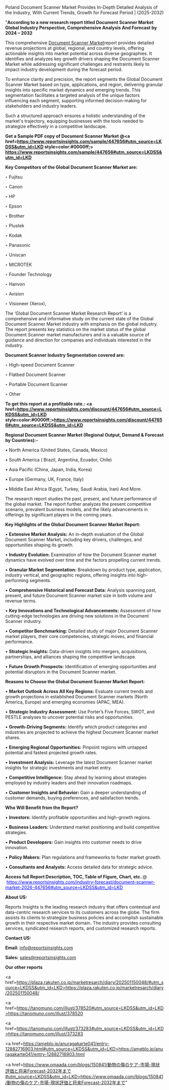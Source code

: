 Poland Document Scanner Market Provides In-Depth Detailed Analysis of the Industry, With Current Trends, Growth for Forecast Period | (2025-2032)

"<strong>According to a new research report titled Document Scanner Market Global Industry Perspective, Comprehensive Analysis And Forecast by 2024 – 2032</strong>

This comprehensive <a href=https://www.reportsinsights.com/sample/447656>Document Scanner Market</a>report provides detailed revenue projections at global, regional, and country levels, offering actionable insights into market potential across diverse geographies. It identifies and analyzes key growth drivers shaping the Document Scanner Market while addressing significant challenges and restraints likely to impact industry development during the forecast period.

To enhance clarity and precision, the report segments the Global Document Scanner Market based on type, applications, and region, delivering granular insights into specific market dynamics and emerging trends. This segmentation facilitates a targeted analysis of the unique factors influencing each segment, supporting informed decision-making for stakeholders and industry leaders.

Such a structured approach ensures a holistic understanding of the market's trajectory, equipping businesses with the tools needed to strategize effectively in a competitive landscape.

<strong>Get a Sample PDF copy of Document Scanner Market </strong><strong>@<a href=https://www.reportsinsights.com/sample/447656#utm_source=LKDSS&utm_id=LKD style=color:#0000ff;> https://www.reportsinsights.com/sample/447656#utm_source=LKDSS&utm_id=LKD</a></strong></font>

<strong>Key Competitors of the Global Document Scanner Market are:</strong>

‣ Fujitsu

‣ Canon

‣ HP

‣ Epson

‣ Brother

‣ Plustek

‣ Kodak

‣ Panasonic

‣ Uniscan

‣ MICROTEK

‣ Founder Technology

‣ Hanvon

‣ Avision

‣ Visioneer (Xerox),

The ‘Global Document Scanner Market Research Report’ is a comprehensive and informative study on the current state of the Global Document Scanner Market industry with emphasis on the global industry. The report presents key statistics on the market status of the global Document Scanner market manufacturers and is a valuable source of guidance and direction for companies and individuals interested in the industry.

<strong>Document Scanner Industry Segmentation covered are:</strong>

‣ High-speed Document Scanner

‣ Flatbed Document Scanner

‣ Portable Document Scanner

‣ Other

<strong>To get this report at a profitable rate.: <a href=https://www.reportsinsights.com/discount/447656#utm_source=LKDSS&utm_id=LKD style=color:#0000ff;>https://www.reportsinsights.com/discount/447656#utm_source=LKDSS&utm_id=LKD</a></strong></font>

<strong>Regional Document Scanner Market (Regional Output, Demand &amp; Forecast by Countries):-</strong>

• North America (United States, Canada, Mexico)

• South America ( Brazil, Argentina, Ecuador, Chile)

• Asia Pacific (China, Japan, India, Korea)

• Europe (Germany, UK, France, Italy)

• Middle East Africa (Egypt, Turkey, Saudi Arabia, Iran) And More.

The research report studies the past, present, and future performance of the global market. The report further analyzes the present competitive scenario, prevalent business models, and the likely advancements in offerings by significant players in the coming years.

<strong>Key Highlights of the Global Document Scanner Market Report:</strong>

• <strong>Extensive Market Analysis:</strong> An in-depth evaluation of the Global Document Scanner Market, including key drivers, challenges, and opportunities shaping its growth.

• <strong>Industry Evolution:</strong> Examination of how the Document Scanner market dynamics have evolved over time and the factors propelling current trends.

• <strong>Granular Market Segmentation:</strong> Breakdown by product type, application, industry vertical, and geographic regions, offering insights into high-performing segments.

• <strong>Comprehensive Historical and Forecast Data:</strong> Analysis spanning past, present, and future Document Scanner market size in both volume and revenue terms.

• <strong>Key Innovations and Technological Advancements:</strong> Assessment of how cutting-edge technologies are driving new solutions in the Document Scanner industry.

• <strong>Competitor Benchmarking:</strong> Detailed study of major Document Scanner market players, their core competencies, strategic moves, and financial performance.

• <strong>Strategic Insights:</strong> Data-driven insights into mergers, acquisitions, partnerships, and alliances shaping the competitive landscape.

• <strong>Future Growth Prospects:</strong> Identification of emerging opportunities and potential disruptors in the Document Scanner market.

<strong>Reasons to Choose the Global Document Scanner Market Report:</strong>

• <strong>Market Outlook Across All Key Regions:</strong> Evaluate current trends and growth projections in established Document Scanner markets (North America, Europe) and emerging economies (APAC, MEA).

• <strong>Strategic Industry Assessment:</strong> Use Porter’s Five Forces, SWOT, and PESTLE analyses to uncover potential risks and opportunities.

• <strong>Growth-Driving Segments:</strong> Identify which product categories and industries are projected to achieve the highest Document Scanner market shares.

• <strong>Emerging Regional Opportunities:</strong> Pinpoint regions with untapped potential and fastest projected growth rates.

• <strong>Investment Analysis:</strong> Leverage the latest Document Scanner market insights for strategic investments and market entry.

• <strong>Competitive Intelligence:</strong> Stay ahead by learning about strategies employed by industry leaders and their innovation roadmaps.

• <strong>Customer Insights and Behavior:</strong> Gain a deeper understanding of customer demands, buying preferences, and satisfaction trends.

<strong>Who Will Benefit from the Report?</strong>

• <strong>Investors:</strong> Identify profitable opportunities and high-growth regions.

• <strong>Business Leaders:</strong> Understand market positioning and build competitive strategies.

• <strong>Product Developers:</strong> Gain insights into customer needs to drive innovation.

• <strong>Policy Makers:</strong> Plan regulations and frameworks to foster market growth.

• <strong>Consultants and Analysts:</strong> Access detailed data for strategic advice.
</ul>
<strong>Access full Report Description, TOC, Table of Figure, Chart, etc. </strong>@  <a href=https://www.reportsinsights.com/industry-forecast/document-scanner-market-2026-447656#utm_source=LKDSS&utm_id=LKD style=color:#0000ff;>https://www.reportsinsights.com/industry-forecast/document-scanner-market-2026-447656#utm_source=LKDSS&utm_id=LKD</a></font>

<strong><strong>About US</strong>:</strong>

Reports Insights is the leading research industry that offers contextual and data-centric research services to its customers across the globe. The firm assists its clients to strategize business policies and accomplish sustainable growth in their respective market domain. The industry provides consulting services, syndicated research reports, and customized research reports.

<strong>Contact US:</strong>

<p class=""""><b>Email:</b> <a href=mailto:info@reportsinsights.com>info@reportsinsights.com</a></p>
<p class=""""><b>Sales:</b> <a href=mailto:sales@reportsinsights.com>sales@reportsinsights.com</a></p>

<strong>Our other reports</strong>

<a href=https://plaza.rakuten.co.jp/marketresarch/diary/202501150048/#utm_source=LKDSS&utm_id=LKD>https://plaza.rakuten.co.jp/marketresarch/diary/202501150048/</a>

<a href=https://tanomuno.com/illust/378520#utm_source=LKDSS&utm_id=LKD>https://tanomuno.com/illust/378520</a>

<a href=https://tanomuno.com/illust/373283#utm_source=LKDSS&utm_id=LKD>https://tanomuno.com/illust/373283</a>

<a href=https://ameblo.jp/anuragakarte041/entry-12882716903.html#utm_source=LKDSS&utm_id=LKD>https://ameblo.jp/anuragakarte041/entry-12882716903.html</a>

<a href=https://www.omaada.com/blogs/150841/動物の傷のケア-市場-現状評価と将来Forecast-2032年まで#utm_source=LKDSS&utm_id=LKD>https://www.omaada.com/blogs/150841/動物の傷のケア-市場-現状評価と将来Forecast-2032年まで</a>"
